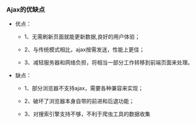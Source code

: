 ### Ajax的优缺点

- 优点：

  + 1、无需刷新页面就能更新数据,良好的用户体验；

  + 2、与传统模式相比，ajax按需发送，性能上更佳；

  + 3、减轻服务器和网络负担，将相当一部分工作转移到前端页面来处理。

- 缺点：

  + 1、部分浏览器不支持ajax，需要各种兼容来实现；

  + 2、破坏了浏览器本身自带的前进和后退功能；

  + 3、对搜索引擎支持不够，不利于爬虫工具的数据收集
